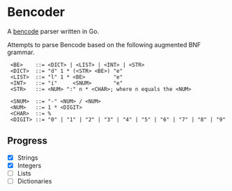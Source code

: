 # Bencoder
A [bencode](https://en.wikipedia.org/wiki/Bencode) parser written in Go.

Attempts to parse Bencode based on the following augmented BNF grammar.
```
 <BE>    ::= <DICT> | <LIST> | <INT> | <STR>
 <DICT>  ::= "d" 1 * (<STR> <BE>) "e"
 <LIST>  ::= "l" 1 * <BE>         "e"
 <INT>   ::= "i"     <SNUM>       "e"
 <STR>   ::= <NUM> ":" n * <CHAR>; where n equals the <NUM>

 <SNUM>  ::= "-" <NUM> / <NUM>
 <NUM>   ::= 1 * <DIGIT>
 <CHAR>  ::= %
 <DIGIT> ::= "0" | "1" | "2" | "3" | "4" | "5" | "6" | "7" | "8" | "9"
```
## Progress
- [x] Strings
- [x] Integers
- [ ] Lists
- [ ] Dictionaries
